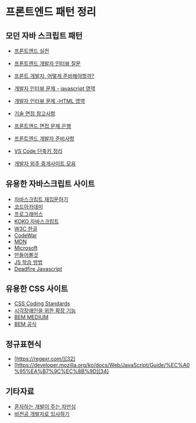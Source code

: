 # 프론트엔드 패턴 정리

## 모던 자바 스크립트 패턴
+ [프론트엔드 실전][1]
+ [프론트엔드 개발자 인터뷰 질문][2]
+ [프론트 개발자, 어떻게 준비해야할까?][3]
+ [개발자 인터뷰 문제 - javascript 영역][4]
+ [개발자 인터뷰 문제 -HTML 영역][5]
+ [기술 면접 참고사항][6]
+ [프론트엔드 면접 문제 은행][7]
+ [프론트엔드 개발자 준비사항][8]
+ [VS Code 단축키 정리][9]


+ [개발자 외주 중개사이트 모음][10]


## 유용한 자바스크립트 사이트
+ [자바스크립트 재입문하기][11]
+ [코드아카데미][12]
+ [프로그래머스][13]
+ [KOKO 자바스크립트][14]
+ [W3C 한글][15]
+ [CodeWar][16]
+ [MDN][17]
+ [Microsoft][18]
+ [만들어볼것][19]
+ [JS 학습 방법][24]
+ [Deadfire Javascript][25]

## 유용한 CSS 사이트
+ [CSS Coding Standards][20]
+ [시각장애인을 위한 확장 기능][21]
+ [BEM MEDIUM][22]
+ [BEM 공식][23]

## 정규표현식
+ [https://regexr.com/][32]
+ [https://developer.mozilla.org/ko/docs/Web/JavaScript/Guide/%EC%A0%95%EA%B7%9C%EC%8B%9D][34]




## 기타자료
+ [혼자하는 개발이 주는 자만심][30]
+ [비전공 개발자로 입사하기][31]

[1]:https://github.com/yamoo9/front-end-angular-camp/blob/master/Reference/js-04-constructor.md

[2]:https://github.com/Phantom05/Front-end-Developer-Interview-Questions

[3]:https://medium.com/@codesquad_yoda/%EC%9B%B9-%ED%94%84%EB%A1%A0%ED%8A%B8%EC%97%94%EB%93%9C-%EA%B0%9C%EB%B0%9C%EC%9E%90-%EC%96%B4%EB%96%BB%EA%B2%8C-%EC%A4%80%EB%B9%84%ED%95%B4%EC%95%BC-%ED%95%A0%EA%B9%8C-5ac7bb6ff2a9

[4]:http://insanehong.kr/post/front-end-developer-interview-javascript/

[5]:http://insanehong.kr/post/front-end-developer-interview-html/

[6]:https://medium.com/@jimkimau/%EC%9D%B4%EB%B2%88-%EA%B8%B0%EC%88%A0-%EB%A9%B4%EC%A0%91-%EC%A4%91-%EA%B8%B0%EC%96%B5%EB%82%98%EB%8A%94-%EC%A7%88%EB%AC%B8%EA%B3%BC-%EB%8B%B5%EB%B3%80%EB%93%A4-712daa9a2dc

[7]:https://github.com/h5bp/Front-end-Developer-Interview-Questions/blob/master/Translations/Korean/README.md

[8]:https://medium.com/@Jbee_/%EC%8B%A0%EC%9E%85-%ED%94%84%EB%A1%A0%ED%8A%B8%EC%97%94%EB%93%9C-%EA%B0%9C%EB%B0%9C%EC%9E%90%EA%B0%80-%EB%90%98%EB%A0%A4%EB%A9%B4-%EB%AC%B4%EC%97%87%EC%9D%84-%ED%95%99%EC%8A%B5%ED%95%B4%EC%95%BC-%ED%95%98%EB%82%98%EC%9A%94-1dd59a14e084

[9]:https://github.com/aasdzs/Cholib/blob/master/VSCODE%20%EB%8B%A8%EC%B6%95%ED%82%A4.md

[10]:https://medium.com/@bootpay.co.kr/%EA%B0%9C%EB%B0%9C%EC%9E%90%EB%A5%BC-%EC%9C%84%ED%95%9C-%EC%99%B8%EC%A3%BC%EC%A4%91%EA%B0%9C-%EC%82%AC%EC%9D%B4%ED%8A%B8-%EB%AA%A8%EC%9D%8C-a81fe2d206eb

[11]:https://developer.mozilla.org/ko/docs/A_re-introduction_to_JavaScript

[12]:https://www.codecademy.com/

[13]:https://programmers.co.kr/learn/

[14]:http://koxo.com/lang/js/index.html

[15]:http://www.w3im.com/ko/howto/default.html

[16]:https://www.codewars.com/dashboard

[17]:https://developer.mozilla.org/ko/docs/Web/Tutorials

[18]:https://docs.microsoft.com/ko-kr/scripting/javascript/reference/map-object-javascript

[19]:http://bitjava.tistory.com/category/%EC%9E%90%EB%B0%94%EC%8A%A4%ED%81%AC%EB%A6%BD%ED%8A%B8

[20]:https://github.com/xfiveco/css-coding-standards/blob/master/README.md

[21]:http://overface.tistory.com/m/75

[22]:https://medium.com/witinweb/css-%EB%B0%A9%EB%B2%95%EB%A1%A0-1-bem-block-element-modifier-1c03034e65a1

[23]:https://en.bem.info/methodology/block-modification/

[24]:https://blog.perfectacle.com/2017/08/08/js-how-to-learn/#%EC%96%B4%EB%96%BB%EA%B2%8C-%EA%B3%B5%EB%B6%80%ED%95%B4%EC%95%BC%ED%95%A0%EA%B9%8C

[25]:http://www.deadfire.net/jscript/jscript13.html

[30]:https://brunch.co.kr/@matthew-chang/32

[31]:https://brunch.co.kr/@imagineer/198

[32]:https://regexr.com/

[34]:https://developer.mozilla.org/ko/docs/Web/JavaScript/Guide/%EC%A0%95%EA%B7%9C%EC%8B%9D

